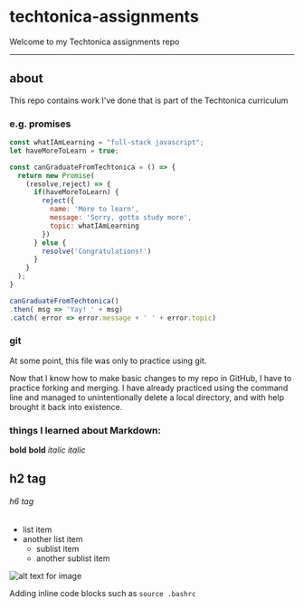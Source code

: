 # techtonica-assignments
Welcome to my Techtonica assignments repo

___

## about
This repo contains work I've done that is part of the Techtonica curriculum

### e.g. promises
```javascript
const whatIAmLearning = "full-stack javascript";
let haveMoreToLearn = true;

const canGraduateFromTechtonica = () => {
  return new Promise(
    (resolve,reject) => {
      if(haveMoreToLearn) {
        reject({
          name: 'More to learn',
          message: 'Sorry, gotta study more',
          topic: whatIAmLearning
        })
      } else {
        resolve('Congratulations!')
      }
    }
  );
}

canGraduateFromTechtonica()
.then( msg => 'Yay! ' + msg)
.catch( error => error.message + ' ' + error.topic)
```

### git
At some point, this file was only to practice using git.

Now that I know how to make basic changes to my repo in GitHub, I have to practice forking and merging. I have already practiced using the command line and managed to unintentionally delete a local directory, and with help brought it back into existence.

### things I learned about Markdown:

**bold**
__bold__
*italic*
_italic_

## h2 tag

###### h6 tag

* list item
* another list item
  * sublist item
  * another sublist item
  
![alt text for image](http://www.example.com/image.jpg)

Adding inline code blocks such as `source .bashrc`